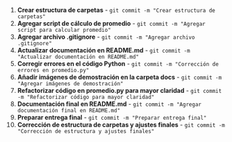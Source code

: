 

1. **Crear estructura de carpetas** - `git commit -m "Crear estructura de carpetas"`
2. **Agregar script de cálculo de promedio** - `git commit -m "Agregar script para calcular promedio"`
3. **Agregar archivo .gitignore** - `git commit -m "Agregar archivo .gitignore"`
4. **Actualizar documentación en README.md** - `git commit -m "Actualizar documentación en README.md"`
5. **Corregir errores en el código Python** - `git commit -m "Corrección de errores en promedio.py"`
6. **Añadir imágenes de demostración en la carpeta docs** - `git commit -m "Agregar imágenes de demostración"`
7. **Refactorizar código en promedio.py para mayor claridad** - `git commit -m "Refactorizar código para mayor claridad"`
8. **Documentación final en README.md** - `git commit -m "Agregar documentación final en README.md"`
9. **Preparar entrega final** - `git commit -m "Preparar entrega final"`
10. **Corrección de estructura de carpetas y ajustes finales** - `git commit -m "Corrección de estructura y ajustes finales"`
